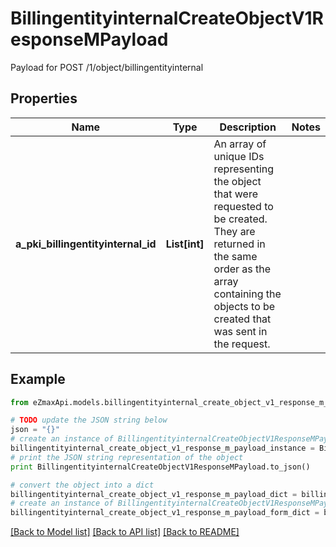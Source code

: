 # BillingentityinternalCreateObjectV1ResponseMPayload

Payload for POST /1/object/billingentityinternal

## Properties

Name | Type | Description | Notes
------------ | ------------- | ------------- | -------------
**a_pki_billingentityinternal_id** | **List[int]** | An array of unique IDs representing the object that were requested to be created.  They are returned in the same order as the array containing the objects to be created that was sent in the request. | 

## Example

```python
from eZmaxApi.models.billingentityinternal_create_object_v1_response_m_payload import BillingentityinternalCreateObjectV1ResponseMPayload

# TODO update the JSON string below
json = "{}"
# create an instance of BillingentityinternalCreateObjectV1ResponseMPayload from a JSON string
billingentityinternal_create_object_v1_response_m_payload_instance = BillingentityinternalCreateObjectV1ResponseMPayload.from_json(json)
# print the JSON string representation of the object
print BillingentityinternalCreateObjectV1ResponseMPayload.to_json()

# convert the object into a dict
billingentityinternal_create_object_v1_response_m_payload_dict = billingentityinternal_create_object_v1_response_m_payload_instance.to_dict()
# create an instance of BillingentityinternalCreateObjectV1ResponseMPayload from a dict
billingentityinternal_create_object_v1_response_m_payload_form_dict = billingentityinternal_create_object_v1_response_m_payload.from_dict(billingentityinternal_create_object_v1_response_m_payload_dict)
```
[[Back to Model list]](../README.md#documentation-for-models) [[Back to API list]](../README.md#documentation-for-api-endpoints) [[Back to README]](../README.md)


